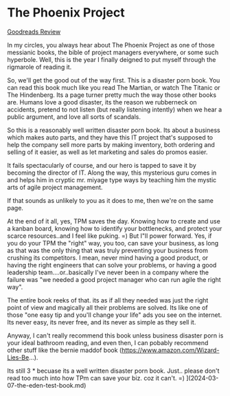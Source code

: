 # The Phoenix Project
[Goodreads Review](https://www.goodreads.com/review/show/6300574252)

In my circles, you always hear about The Phoenix Project as one of those messianic books, the bible of project managers everywhere, or some such hyperbole. Well, this is the year I finally deigned to put myself through the rigmarole of reading it.

So, we'll get the good out of the way first. This is a disaster porn book. You can read this book much like you read The Martian, or watch The Titanic or The Hindenberg. Its a page turner pretty much the way those other books are. Humans love a good disaster, its the reason we rubberneck on accidents, pretend to not listen (but really listening intently) when we hear a public argument, and love all sorts of scandals.

So this is a reasonably well written disaster porn book. Its about a business which makes auto parts, and they have this IT project that's supposed to help the company sell more parts by making inventory, both ordering and selling of it easier, as well as let marketing and sales do promos easier.

It fails spectacularly of course, and our hero is tapped to save it by becoming the director of IT. Along the way, this mysterious guru comes in and helps him in cryptic mr. miyage type ways by teaching him the mystic arts of agile project management.

If that sounds as unlikely to you as it does to me, then we're on the same page.

At the end of it all, yes, TPM saves the day. Knowing how to create and use a kanban board, knowing how to identify your bottlenecks, and protect your scarce resources..and I feel like puking. =) But I"ll power forward. Yes, if you do your TPM the "right" way, you too, can save your business, as long as that was the only thing that was truly preventing your business from crushing its competitors. I mean, never mind having a good product, or having the right engineers that can solve your problems, or having a good leadership team....or..basically I've never been in a company where the failure was "we needed a good project manager who can run agile the right way".

The entire book reeks of that. its as if all they needed was just the right point of view and magically all their problems are solved. Its like one of those "one easy tip and you'll change your life" ads you see on the internet. Its never easy, its never free, and its never as simple as they sell it.

Anyway, I can't really recommend this book unless business disaster porn is your ideal bathroom reading, and even then, I can pobably recommend other stuff like the bernie maddof book (https://www.amazon.com/Wizard-Lies-Be...).

Its still 3 * becuase its a well written disaster porn book. Just.. please don't read too much into how TPm can save your biz. coz it can't. =)
](2024-03-07-the-eden-test-book.md)